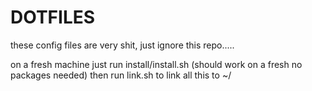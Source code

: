 # DOTFILES
these config files are very shit, just ignore this repo.....

on a fresh machine just run install/install.sh (should work on a fresh no packages needed)
then run link.sh to link all this to ~/ 
